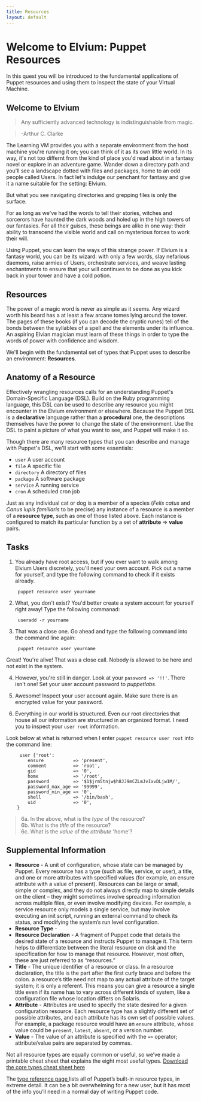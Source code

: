 ```yaml
---
title: Resources
layout: default
---
```


# Welcome to Elvium: Puppet Resources

In this quest you will be introduced to the fundamental applications of Puppet resources and using them to inspect the state of your Virtual Machine.

## Welcome to Elvium

> Any sufficiently advanced technology is indistinguishable from magic.

> -Arthur C. Clarke

The Learning VM provides you with a separate environment from the host machine you're running it on; you can think of it as its own little world. In its way, it's not too differnt from the kind of place you'd read about in a fantasy novel or explore in an adventure game. Wander down a directory path and you'll see a landscape dotted with files and packages, home to an odd people called Users. In fact let's indulge our penchant for fantasy and give it a name suitable for the setting: Elvium. 

But what you see navigating directories and grepping files is only the surface. 

For as long as we've had the words to tell their stories, witches and sorcerors have haunted the dark woods and holed up in the high towers of our fantasies. For all their guises, these beings are alike in one way: their ability to transcend the visible world and call on mysterious forces to work their will.

Using Puppet, you can learn the ways of this strange power. If Elvium is a fantasy world, you can be its wizard: with only a few words, slay nefarious daemons, raise armies of Users, orchestrate services, and weave lasting enchantments to ensure that your will continues to be done as you kick back in your tower and have a cold potion.

<!--
Maybe include a very brief "wow" example here?
-->

## Resources

The power of a magic word is never as simple as it seems. Any wizard worth his beard has a at least a few arcane tomes lying around the tower. The pages of these books (if you can decode the cryptic runes) tell of the bonds between the syllables of a spell and the elements under its influence. An aspiring Elvian magician must learn of these things in order to type the words of power with confidence and wisdom. 

We'll begin with the fundamental set of types that Puppet uses to describe an environment: **Resources**.

## Anatomy of a Resource

Effectively wrangling resources calls for an understanding Puppet's Domain-Specific Language (DSL). Build on the Ruby programming language, this DSL can be used to describe any resource you might encounter in the Elvium environment or elsewhere. Because the Puppet DSL is a **declarative** language rather than a **procedural** one, the descriptions themselves have the power to change the state of the environment. Use the DSL to paint a picture of what you want to see, and Puppet will make it so.

Though there are many resource types that you can describe and manage with Puppet's DSL, we'll start with some essentials: 

* `user` A user account
* `file` A specific file
* `directory` A directory of files
* `package` A software package
* `service` A running service
* `cron` A scheduled cron job

Just as any individual cat or dog is a member of a species (*Felis catus* and *Canus lupis familiaris* to be precise) any instance of a resource is a member of a **resource type**, such as one of those listed above. Each instance is configured to match its particular function by a set of **attribute** => **value** pairs.

## Tasks

1. You already have root access, but if you ever want to walk among Elvium Users discretely, you'll need your own account. Pick out a name for yourself, and type the following command to check if it exists already.

        puppet resource user yourname

2. What, you don't exist? You'd better create a system account for yourself right away! Type the following commanad:

        useradd -r yourname

3. That was a close one. Go ahead and type the following command into the command line again:

        puppet resource user yourname
            
Great! You're alive! That was a close call. Nobody is allowed to be here and not exist in the system.

4. However, you're still in danger. Look at your `password => '!!'`. There isn't one! Set your user account password to *puppetlabs*.

5. Awesome! Inspect your user account again. Make sure there is an encrypted value for your password.

6. Everything in our world is structured. Even our root directories that house all our information are structured in an organized format. I need you to inspect your `user root` information. 

Look below at what is returned when I enter `puppet resource user root` into the command line:
 
         user {'root':
        	ensure           => 'present',
        	comment          => 'root',
        	gid              => '0',
        	home             => '/root',
        	password         => '$1$jrm5tnjw$h8JJ9mCZLmJvIxvDLjw1M/',
        	password_max_age => '99999',
        	password_min_age => '0',
        	shell            => '/bin/bash',
        	uid              => '0',
        }	     

<!-- Carthik
- once the user has entered `puppet resource user root` in the command the display question 6a.
- once the user has entered the correct response in the command line, display question 6b.
- once the user has entered the correct response in the command line, display question 6c.
-->

>6a. In the above, what is the _type_ of the resource?  
6b. What is the _title_ of the resource?  
6c. What is the _value_ of the _attribute_ 'home'?

## Supplemental Information 

* **Resource** - A unit of configuration, whose state can be managed by Puppet. Every resource has a type (such as file, service, or user), a title, and one or more attributes with specified values (for example, an ensure attribute with a value of present). Resources can be large or small, simple or complex, and they do not always directly map to simple details on the client – they might sometimes involve spreading information across multiple files, or even involve modifying devices. For example, a service resource only models a single service, but may involve executing an init script, running an external command to check its status, and modifying the system’s run level configuration.
* **Resource Type** - 
* **Resource Declaration** - A fragment of Puppet code that details the desired state of a resource and instructs Puppet to manage it. This term helps to differentiate between the literal resource on disk and the specification for how to manage that resource. However, most often, these are just referred to as “resources.”
* **Title** - The unique identifier of a resource or class. In a resource declaration, the title is the part after the first curly brace and before the colon. a resource’s title need not map to any actual attribute of the target system; it is only a referent. This means you can give a resource a single title even if its name has to vary across different kinds of system, like a configuration file whose location differs on Solaris.
* **Attribute** - Attributes are used to specify the state desired for a given configuration resource. Each resource type has a slightly different set of possible attributes, and each attribute has its own set of possible values. For example, a package resource would have an `ensure` attribute, whose value could be `present`, `latest`, `absent`, or a version number.
* **Value** - The value of an attribute is specified with the `=>` operator; attribute/value pairs are separated by commas.


Not all resource types are equally common or useful, so weʼve made a printable cheat sheet that explains the eight most useful types. [Download the core types cheat sheet here](http://docs.puppetlabs.com/puppet_core_types_cheatsheet.pdf)

The [type reference page ](http://docs.puppetlabs.com/references/latest/type.html)lists all of Puppetʼs built-in resource types, 	in 	extreme detail. It can be a bit overwhelming for a new user, but 	it 	has most of the info youʼll need in a normal day of writing Puppet code. 
